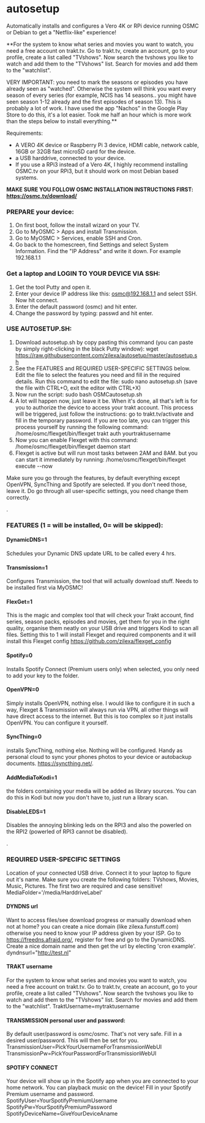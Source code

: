 # autosetup
Automatically installs and configures a Vero 4K or RPi device running OSMC or Debian to get a "Netflix-like" experience!

**For the system to know what series and movies you want to watch, you need a free account on trakt.tv. Go to trakt.tv, create an account, go to your profile, create a list called "TVshows".  Now search the tvshows you like to watch and add them to the "TVshows" list. 
Search for movies and add them to the "watchlist".

VERY IMPORTANT: you need to mark the seasons or episodes you have already seen as "watched". Otherwise the system will think you want every season of every series (for example, NCIS has 14 seasons.. you might have seen season 1-12 already and the first episodes of season 13).
This is probably a lot of work. I have used the app "Nachos" in the Google Play Store to do this, it's a lot easier. Took me half an hour which is more work than the steps below to install everything.**

Requirements:
- A VERO 4K device or Raspberry Pi 3 device, HDMI cable, network cable, 16GB or 32GB fast microSD card for the device.
- a USB harddrive, connected to your device. 
- If you use a RPi3 instead of a Vero 4K, I highly recommend installing OSMC.tv on your RPi3, but it should work on most Debian based systems. 


**MAKE SURE YOU FOLLOW OSMC INSTALLATION INSTRUCTIONS FIRST: https://osmc.tv/download/**

### PREPARE your device:
1. On first boot, follow the install wizard on your TV.
2. Go to MyOSMC > Apps and install Transmission.
3. Go to MyOSMC > Services, enable SSH and Cron.
4. Go back to the homescreen, find Settings and select System Information. Find the "IP Address" and write it down. For example 192.168.1.1

### Get a laptop and LOGIN TO YOUR DEVICE VIA SSH:
1. Get the tool Putty and open it. 
2. Enter your device IP address like this: osmc@192.168.1.1 and select SSH. Now hit connect.
3. Enter the default password (osmc) and hit enter. 
4. Change the password by typing: passwd and hit enter.

### USE AUTOSETUP.SH:
1. Download autosetup.sh by copy pasting this command (you can paste by simply right-clicking in the black Putty window):
wget https://raw.githubusercontent.com/zilexa/autosetup/master/autosetup.sh
2. See the FEATURES and REQUIRED USER-SPECIFIC SETTINGS below. Edit the file to select the features you need and fill in the required details. Run this command to edit the file:
sudo nano autosetup.sh
(save the file with CTRL+O, exit the editor with CTRL+X)
3. Now run the script:
sudo bash OSMCautosetup.sh
4. A lot will happen now, just leave it be. When it's done, all that's left is for you to authorize the device to access your trakt account. This process will be triggered, just follow the instructions: go to trakt.tv/activate and fill in the temporary password. If you are too late, you can trigger this process yourself by running the following command:
/home/osmc/flexget/bin/flexget trakt auth yourtraktusername
5. Now you can enable Flexget with this command:
/home/osmc/flexget/bin/flexget daemon start
6. Flexget is active but will run most tasks between 2AM and 8AM. but you can start it immediately by running:
/home/osmc/flexget/bin/flexget execute --now


Make sure you go through the features, by default everything except OpenVPN, SyncThing and Spotify are selected. If you don't need those, leave it. Do go through all user-specific settings, you need change them correctly.


.
### FEATURES (1 = will be installed, 0= will be skipped):

#### DynamicDNS=1 
Schedules your Dynamic DNS update URL to be called every 4 hrs.
#### Transmission=1 
Configures Transmission, the tool that will actually download stuff. Needs to be installed first via MyOSMC!
#### FlexGet=1 
This is the magic and complex tool that will check your Trakt account, find series, season packs, episodes and movies, get them for you in the right quality, organise them neatly on your USB drive and triggers Kodi to scan all files. Setting this to 1 will install Flexget and required components and it will install this Flexget config https://github.com/zilexa/flexget_config
#### Spotify=0
Installs Spotify Connect (Premium users only) when selected, you only need to add your key to the folder.
#### OpenVPN=0 
Simply installs OpenVPN, nothing else. I would like to configure it in such a way, Flexget & Transmission will always run via VPN, all other things will have direct access to the internet. But this is too complex so it just installs OpenVPN. You can configure it yourself.
#### SyncThing=0 
installs SyncThing, nothing else. Nothing will be configured. Handy as personal cloud to sync your phones photos to your device or autobackup documents. https://syncthing.net/. 
#### AddMediaToKodi=1 
the folders containing your media will be added as library sources. You can do this in Kodi but now you don't have to, just run a library scan. 
#### DisableLEDS=1 
Disables the annoying blinking leds on the RPI3 and also the powerled on the RPI2 (powerled of RPI3 cannot be disabled). 

.
### REQUIRED USER-SPECIFIC SETTINGS
Location of your connected USB drive. Connect it to your laptop to figure out it's name. Make sure you create the following folders: TVshows, Movies, Music, Pictures. The first two are required and case sensitive!
MediaFolder='/media/HarddriveLabel' 

#### DYNDNS url
Want to access files/see download progress or manually download when not at home? you can create a nice domain (like zilexa.funstuff.com) otherwise you need to know your IP address given by your ISP. Go to https://freedns.afraid.org/, register for free and go to the  DynamicDNS. Create a nice domain name and then get the url by electing 'cron example'. 
dyndnsurl="http://test.nl" 

#### TRAKT username
For the system to know what series and movies you want to watch, you need a free account on trakt.tv. Go to trakt.tv, create an account, go to your profile, create a list called "TVshows". 
Now search the tvshows you like to watch and add them to the "TVshows" list. 
Search for movies and add them to the "watchlist".
TraktUsername=mytraktusername

#### TRANSMISSION personal user and password: 
By default user/password is osmc/osmc. That's not very safe. Fill in a desired user/password. This will then be set for you.
TransmissionUser=PickYourUsernameForTransmissionWebUI
TransmissionPw=PickYourPasswordForTransmissionWebUI

#### SPOTIFY CONNECT
Your device will show up in the Spotify app when you are connected to your home network. You can playback music on the device!
Fill in your Spotify Premium username and password. 
SpotifyUser=YourSpotifyPremiumUsername
SpotifyPw=YourSpotifyPremiumPassword
SpotifyDeviceName=GiveYourDeviceAname

